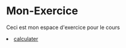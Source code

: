 # Mon-Exercice
Ceci est mon espace d'exercice pour le cours
<html>
  <head>
  </head>
  <body>
    <li> <a href="https://wadgreen.github.io/Mon-Exercice/calculater.html">calculater</li>
  </body>
  </html>

